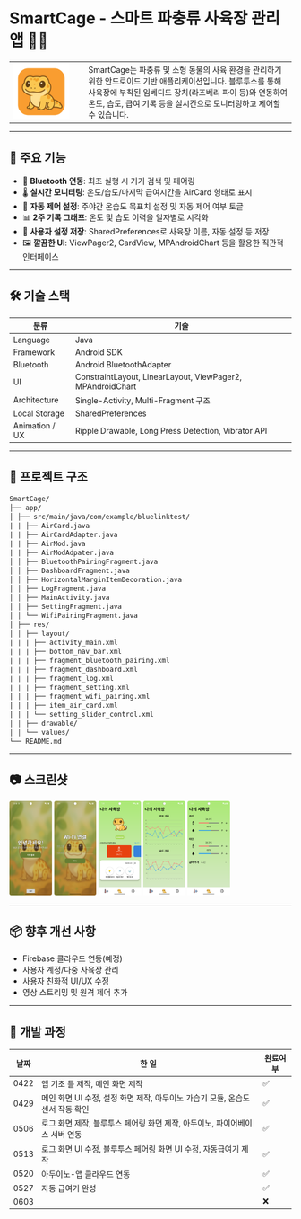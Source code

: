 # SmartCage - 스마트 파충류 사육장 관리 앱 🦎📱

<table>
  <tr>
    <td width="120px"><img src="./appicon.png" width="100"></td>
    <td>
      SmartCage는 파충류 및 소형 동물의 사육 환경을 관리하기 위한 안드로이드 기반 애플리케이션입니다.
      블루투스를 통해 사육장에 부착된 임베디드 장치(라즈베리 파이 등)와 연동하여 온도, 습도, 급여 기록 등을 실시간으로 모니터링하고 제어할 수 있습니다.
    </td>
  </tr>
</table>

---

## 🎯 주요 기능

- 📡 **Bluetooth 연동**: 최초 실행 시 기기 검색 및 페어링
- 🌡 **실시간 모니터링**: 온도/습도/마지막 급여시간을 AirCard 형태로 표시
- 🔧 **자동 제어 설정**: 주야간 온습도 목표치 설정 및 자동 제어 여부 토글
- 📊 **2주 기록 그래프**: 온도 및 습도 이력을 일자별로 시각화
- 🚀 **사용자 설정 저장**: SharedPreferences로 사육장 이름, 자동 설정 등 저장
- 🖼 **깔끔한 UI**: ViewPager2, CardView, MPAndroidChart 등을 활용한 직관적 인터페이스

---

## 🛠 기술 스택

| 분류 | 기술 |
|------|------|
| Language | Java |
| Framework | Android SDK |
| Bluetooth | Android BluetoothAdapter |
| UI | ConstraintLayout, LinearLayout, ViewPager2, MPAndroidChart |
| Architecture | Single-Activity, Multi-Fragment 구조 |
| Local Storage | SharedPreferences |
| Animation / UX | Ripple Drawable, Long Press Detection, Vibrator API |

---

## 📁 프로젝트 구조
```
SmartCage/
├── app/
│ ├── src/main/java/com/example/bluelinktest/
| | ├── AirCard.java
| | ├── AirCardAdapter.java
| | ├── AirMod.java
| | ├── AirModAdpater.java
│ │ ├── BluetoothPairingFragment.java
│ │ ├── DashboardFragment.java
│ │ ├── HorizontalMarginItemDecoration.java
│ │ ├── LogFragment.java
│ │ ├── MainActivity.java
│ │ ├── SettingFragment.java
│ │ └── WifiPairingFragment.java
│ ├── res/
│ │ ├── layout/
| | | ├── activity_main.xml
| | | ├── bottom_nav_bar.xml
| | | ├── fragment_bluetooth_pairing.xml
| | | ├── fragment_dashboard.xml
| | | ├── fragment_log.xml
| | | ├── fragment_setting.xml
| | | ├── fragment_wifi_pairing.xml
| | | ├── item_air_card.xml
| | | └── setting_slider_control.xml
│ │ ├── drawable/
│ │ └── values/
└── README.md
```
---

## 📷 스크린샷

<p>
  <img src="./introduce1.png" alt="image1" width="15%">
  <img src="./introduce3.png" alt="image3" width="15%">
  <img src="./introduce2.png" alt="image2" width="15%">
  <img src="./introduce4.png" alt="image4" width="15%">
  <img src="./introduce5.png" alt="image5" width="15%">
</p>


---

## 📦 향후 개선 사항

- Firebase 클라우드 연동(예정)
- 사용자 계정/다중 사육장 관리
- 사용자 친화적 UI/UX 수정
- 영상 스트리밍 및 원격 제어 추가

---

## 📒 개발 과정

| 날짜 | 한 일 | 완료여부 |
| --- | --- | --- |
| 0422| 앱 기초 틀 제작, 메인 화면 제작 | ✅ |  
| 0429| 메인 화면 UI 수정, 설정 화면 제작, 아두이노 가습기 모듈, 온습도 센서 작동 확인 | ✅ |
| 0506| 로그 화면 제작, 블루투스 페어링 화면 제작, 아두이노, 파이어베이스 서버 연동 | ✅ |
| 0513| 로그 화면 UI 수정, 블루투스 페어링 화면 UI 수정, 자동급여기 제작  | ✅ |
| 0520 | 아두이노-앱 클라우드 연동 | ✅ |
| 0527 | 자동 급여기 완성 | ✅ |
| 0603 |  | ❌ |
